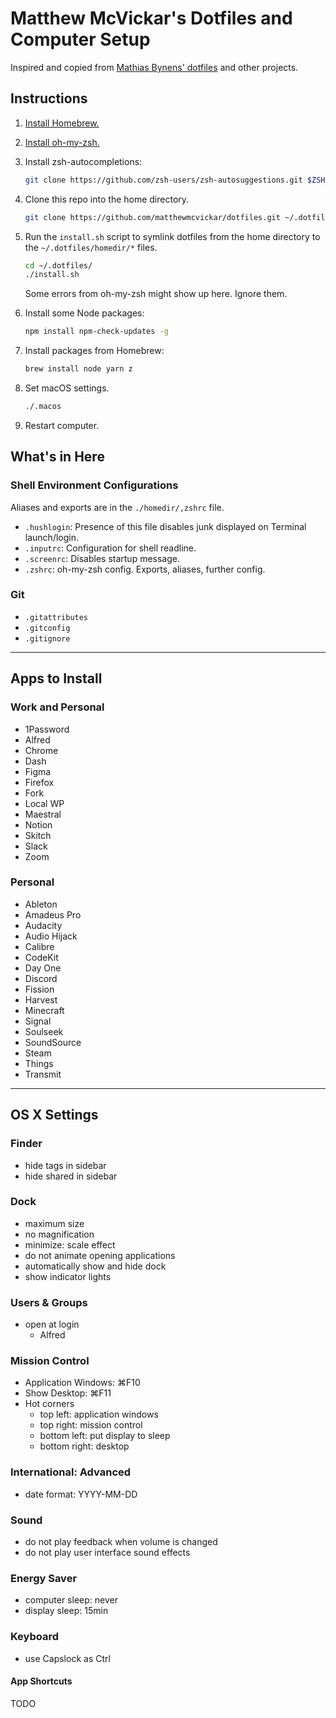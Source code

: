 # Matthew McVickar's Dotfiles and Computer Setup

Inspired and copied from [Mathias Bynens' dotfiles](https://github.com/mathiasbynens/dotfiles/)
and other projects.

## Instructions

1. [Install Homebrew.](https://brew.sh/)

2. [Install oh-my-zsh.](https://github.com/ohmyzsh/ohmyzsh#basic-installation)

3. Install zsh-autocompletions:

    ```sh
    git clone https://github.com/zsh-users/zsh-autosuggestions.git $ZSH_CUSTOM/plugins/zsh-autosuggestions
    ```

4. Clone this repo into the home directory.

    ```sh
    git clone https://github.com/matthewmcvickar/dotfiles.git ~/.dotfiles
    ```

5. Run the `install.sh` script to symlink dotfiles from the home directory
   to the `~/.dotfiles/homedir/*` files.

    ```sh
    cd ~/.dotfiles/
    ./install.sh
    ```

    Some errors from oh-my-zsh might show up here. Ignore them.

6. Install some Node packages:

    ```sh
    npm install npm-check-updates -g
    ```

7. Install packages from Homebrew:

    ```sh
    brew install node yarn z
    ```

8. Set macOS settings.

    ```sh
    ./.macos
    ```

9. Restart computer.

## What's in Here

### Shell Environment Configurations

Aliases and exports are in the `./homedir/,zshrc` file.

- `.hushlogin`: Presence of this file disables junk displayed on Terminal launch/login.
- `.inputrc`: Configuration for shell readline.
- `.screenrc`: Disables startup message.
- `.zshrc`: oh-my-zsh config. Exports, aliases, further config.

### Git

- `.gitattributes`
- `.gitconfig`
- `.gitignore`

---

## Apps to Install

### Work and Personal

- 1Password
- Alfred
- Chrome
- Dash
- Figma
- Firefox
- Fork
- Local WP
- Maestral
- Notion
- Skitch
- Slack
- Zoom

### Personal

- Ableton
- Amadeus Pro
- Audacity
- Audio Hijack
- Calibre
- CodeKit
- Day One
- Discord
- Fission
- Harvest
- Minecraft
- Signal
- Soulseek
- SoundSource
- Steam
- Things
- Transmit

---

## OS X Settings

### Finder

- hide tags in sidebar
- hide shared in sidebar

### Dock

- maximum size
- no magnification
- minimize: scale effect
- do not animate opening applications
- automatically show and hide dock
- show indicator lights

### Users & Groups

- open at login
  - Alfred

### Mission Control

- Application Windows: ⌘F10
- Show Desktop: ⌘F11
- Hot corners
  - top left: application windows
  - top right: mission control
  - bottom left: put display to sleep
  - bottom right: desktop

### International: Advanced

- date format: YYYY-MM-DD

### Sound

- do not play feedback when volume is changed
- do not play user interface sound effects

### Energy Saver

- computer sleep: never
- display sleep: 15min

### Keyboard

- use Capslock as Ctrl

#### App Shortcuts

TODO
